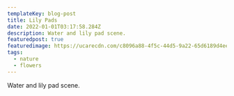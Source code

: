 ```yaml
---
templateKey: blog-post
title: Lily Pads
date: 2022-01-01T03:17:58.284Z
description: Water and lily pad scene.
featuredpost: true
featuredimage: https://ucarecdn.com/c8096a88-4f5c-44d5-9a22-65d6189d4ee4/IMG_7591.jpeg
tags:
  - nature
  - flowers
---
```

Water and lily pad scene.